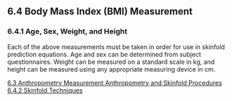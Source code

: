 ## 6.4 Body Mass Index (BMI) Measurement

### 6.4.1 Age, Sex, Weight, and Height

Each of the above measurements must be taken in order for use in skinfold prediction equations.  Age and sex can be determined from subject questionnaires.  Weight can be measured on a standard scale in kg, and height can be measured using any appropriate measuring device in cm.


<div class="center">
<div class="btn-group">
  <a href=":pages_path:/manuals/anthro-skinfold/6-03-anthro-measurements.md" class="btn btn-default">
    <span class="glyphicon glyphicon-chevron-left"></span>
    6.3 Anthropometry Measurement
  </a>

  <a href=":pages_path:/manuals/anthro-skinfold" class="btn btn-default">
    <span class="glyphicon glyphicon-chevron-up"></span>
    Anthropometry and Skinfold Procedures
  </a>

  <a href=":pages_path:/manuals/anthro-skinfold/6-04-02-skinfold-techniques.md" class="btn btn-success">
    6.4.2 Skinfold Techniques
    <span class="glyphicon glyphicon-chevron-right"></span>
  </a>
</div>
</div>
